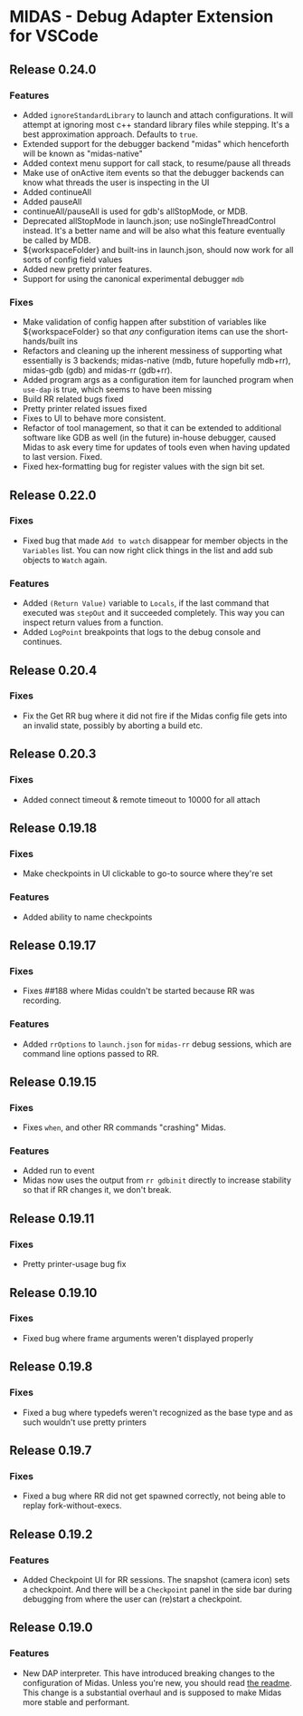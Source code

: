 # MIDAS - Debug Adapter Extension for VSCode

## Release 0.24.0

### Features
- Added `ignoreStandardLibrary` to launch and attach configurations. It will attempt at ignoring most c++ standard library files while stepping. It's a best approximation approach. Defaults to `true`.
- Extended support for the debugger backend "midas" which henceforth will be known as "midas-native"
- Added context menu support for call stack, to resume/pause all threads
- Make use of onActive item events so that the debugger backends can know what threads the user is inspecting in the UI
- Added continueAll
- Added pauseAll
- continueAll/pauseAll is used for gdb's allStopMode, or MDB.
- Deprecated allStopMode in launch.json; use noSingleThreadControl instead. It's a better name and will
be also what this feature eventually be called by MDB.
- ${workspaceFolder} and built-ins in launch.json, should now work for all sorts of config field values
- Added new pretty printer features.
- Support for using the canonical experimental debugger `mdb`


### Fixes

- Make validation of config happen after substition of variables like ${workspaceFolder} so that _any_ configuration items can use the short-hands/built ins
- Refactors and cleaning up the inherent messiness of supporting what essentially is 3 backends; midas-native (mdb, future hopefully mdb+rr), midas-gdb (gdb) and midas-rr (gdb+rr).
- Added program args as a configuration item for launched program when `use-dap` is true, which seems to have been missing
- Build RR related bugs fixed
- Pretty printer related issues fixed
- Fixes to UI to behave more consistent.
- Refactor of tool management, so that it can be extended to additional software like GDB as well (in the future) in-house debugger, caused Midas to ask every time for updates of tools even when having updated to last version. Fixed.
- Fixed hex-formatting bug for register values with the sign bit set.

## Release 0.22.0

### Fixes

- Fixed bug that made `Add to watch` disappear for member objects in the `Variables` list. You can now right click things
  in the list and add sub objects to `Watch` again.

### Features
- Added `(Return Value)` variable to `Locals`, if the last command that executed was `stepOut` and it succeeded completely.
  This way you can inspect return values from a function.
- Added `LogPoint` breakpoints that logs to the debug console and continues.


## Release 0.20.4

### Fixes

- Fix the Get RR bug where it did not fire if the Midas config file gets into an invalid state, possibly by aborting a build etc.


## Release 0.20.3

### Fixes

- Added connect timeout & remote timeout to 10000 for all attach

## Release 0.19.18

### Fixes

- Make checkpoints in UI clickable to go-to source where they're set

### Features

- Added ability to name checkpoints


## Release 0.19.17

### Fixes

- Fixes ##188 where Midas couldn't be started because RR was recording.

### Features

- Added `rrOptions` to `launch.json` for `midas-rr` debug sessions, which are command line options passed to RR.


## Release 0.19.15

### Fixes

- Fixes `when`, and other RR commands "crashing" Midas.

### Features

- Added run to event
- Midas now uses the output from `rr gdbinit` directly to increase stability so that if RR changes it, we don't break.


## Release 0.19.11

### Fixes

- Pretty printer-usage bug fix

## Release 0.19.10

### Fixes

- Fixed bug where frame arguments weren't displayed properly

## Release 0.19.8

### Fixes

- Fixed a bug where typedefs weren't recognized as the base type and as such wouldn't use pretty printers

## Release 0.19.7

### Fixes

- Fixed a bug where RR did not get spawned correctly, not being able to replay fork-without-execs.

## Release 0.19.2

### Features

- Added Checkpoint UI for RR sessions. The snapshot (camera icon) sets a checkpoint. And there will be a `Checkpoint` panel in the side bar during debugging from where the user can (re)start a checkpoint.

## Release 0.19.0

### Features

- New DAP interpreter. This have introduced breaking changes to the configuration of Midas. Unless you're new, you should read [the readme](https://github.com/farre/midas). This change is a substantial overhaul and is supposed to make Midas more stable and performant.